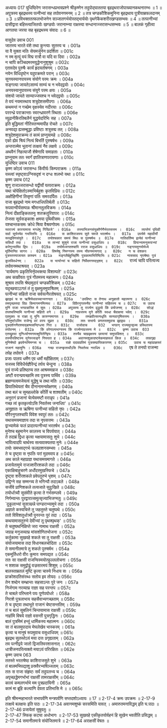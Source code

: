 अध्यायः 017
युधिष्ठिरेण जरासन्धप्रभावप्रश्ने श्रीकृष्णेन तदुपोद्घाततया बृहद्रथराजोपाख्यानकथनारम्भः ॥ 1 ॥ अपुत्रस्य बृहद्रथस्य पत्नीभ्यां सह तपोवनगमनम् ॥ 2 ॥ तत्र चण्डकौशिकमुनिना बृहद्रथाय पुत्रीयाम्रफलदानम् ॥ 3 ॥ प्रविभक्ततत्फलभोजनेन सञ्जातगर्भयोस्तद्भार्ययोः पृथगेकैकशरीरखण्डसम्भवः ॥ 4 ॥ तत्पत्नीभ्यां दासीद्वारा बहिस्त्याजितयोः खण्डयोः जरानाम्न्या राक्षस्या सन्धानाज्जरासन्धसम्भवः ॥ 5 ॥ बालकं गृहीत्वा आगतया जरया सह बृहद्रथस्य संवादः ॥ 6 ॥
	
वासुदेव उवाच 	001  
जातस्य भारते वंशे तथा कुन्त्याः सुतस्य च ।	001a  
या वै युक्ता मतिः सेयमर्जुनेन प्रदर्शिता ॥	001c  
न स्म मृत्युं वयं विद्म रात्रौ वा यदि वा दिवा ।	002a  
न चापि कञ्चिदमरमयुद्धेनानुशुश्रुम ॥	002c  
एतावदेव पुरुषैः कार्यं हृदयतोषणम् ।	003a  
नयेन विधिदृष्टेन यदुपक्रमते परान् ॥	003c  
सुनयस्यानपायस्य संयोगे परमः क्रमः ।	004a  
सङ्गत्या जायतेऽसाम्यं साम्यं च न भवेद्द्वयोः ॥	004c  
अनयस्यानुपायस्य संयुगे परमः क्षयः ।	005a  
संशयो जायते साम्याज्जयश्च न भवेद्द्वयोः ॥	005c  
ते वयं नयमास्थाय शत्रुदेशसमीपगाः ।	006a  
कथमन्तं न गच्छेम वृक्षस्येव नदीरयाः ॥	006c  
पररन्ध्रे पराक्रान्ताः स्वरन्ध्रावरणे स्थिताः ॥	006e  
व्यूढानीकैरतिबलैर्न युद्ध्येदरिभिः सह ।	007a  
इति बुद्धिमतां नीतिस्तन्ममापीह रोचते ॥	007c  
अनवद्या ह्यसम्बुद्धाः प्रविष्टाः शत्रुसद्म तत् ।	008a  
शत्रुदेशमुपाक्रम्य तं कामं प्राप्नुयामहे ॥	008c  
एको ह्येव श्रियं नित्यं बिभर्ति पुरुषर्षभः ।	009a  
अन्तरात्मेव भूतानां तत्क्षयं नैव लक्षये ॥	009c  
अथवैनं निहत्याजौ शेषेणापि समाहताः ।	010a  
प्राप्नुयाम ततः स्वर्गं ज्ञातित्राणपरायणाः ॥	010c  
युधिष्ठिर उवाच 	011  
कृष्ण कोऽयं जरासन्धः किंवीर्यः किम्पराक्रमः ।	011a  
यस्त्वां स्पृष्ट्वाऽग्निसदृशं न दग्धः शलभो यथा ॥	011c  
कृष्ण उवाच 	012  
शृणु राजञ्जरासन्धो यद्वीर्यो यत्पराक्रमः ।	012a  
यथा चोपेक्षितोऽस्माभिर्बहुशः कृतविप्रियः ॥	012c  
अक्षौहिणीनां तिसृणां पतिः समरदर्पितः ।	013a  
राजा बृहद्रथो नाम मगधाधिपतिर्बली ॥	013c  
रूपवान्वीर्यसम्पन्नः श्रीमानतुलविक्रमः ।	014a  
नित्यं दीक्षाङ्किततनुः शतक्रतुरिवापरः ॥	014c  
तेजसा सूर्यसङ्काशः क्षमया पृथिवीसमः ।	015a  
यश्चान्तकसमः क्रोधे श्रिया वैश्रवणोपमः ॥	015c  
`स्वराज्यं कारयामास मगधेषु गिरिव्रजे' ।	016a  
तस्याभिजनसंयुक्तैर्गणैर्भरतसत्तम ।	016c  
व्याप्तेयं पृथिवी सर्वा सूर्यस्येव गभस्तिभिः ॥	016e  
स काशिराजस्य सुते यमजे भरतर्षभः ।	017a  
उपयेमे महावीर्यो रूपद्रविणसंयुते ।	017c  
तयोश्चकार समयं मिथः स पुरुषर्षभः ॥	017e  
नातिवर्तिष्य इत्येवं पत्नीभ्यां सन्निधौ तदा ।	018a  
स ताभ्यां शुशुभे राजा पत्नीभ्यां वसुधाधिपः ॥	018c  
प्रियाभ्यामनुरूपाभ्यां करेणुभ्यामिव द्विपः ।	019a  
तयोर्मध्यगतश्चापि रराज वसुधाधिपः ॥	019c  
गङ्गायमुनयोर्मध्ये मूर्तिमानिव सागरः ।	020a  
विषयेषु निमग्नस्य तस्य यौवनमत्यगात् ॥	020c  
न च वंशकरः पुत्रस्तस्याजायत कश्चन ।	021a  
मङ्गलैर्बहुभिर्होमैः पुत्रकामाभिरिष्टिभिः ॥	021c  
नाससाद नृपश्रेष्ठः पुत्रं कुलविवर्धनम् ।	022a  
स भार्याभ्यां च सहितो निर्वेदमगमद्भृशम् ॥	022c  
`राज्यं चापि परित्यज्य तपोवनमथाश्रयत् ।	023a  
'वार्यमाणः प्रकृतिभिर्नृपभक्त्या विशाम्पते' ॥	023c  
अथ काक्षीवतः पुत्रं गौतमस्य महात्मनः। 	024a  
शुश्राव तपसि श्रेष्ठमुदारं चण्डकौशिकम् ॥	024c  
यदृच्छयाऽऽगतं तं तु वृक्षमूलमुपाश्रितम् ।	025a  
पत्नीभ्यां सहितो राजा सर्वयत्नैरतोषयत् ॥	025c  
`बृहद्रथं च स ऋषिर्यथावच्चाभ्यनन्दत ।	026a  
'उपविष्टः स तेनाथ अनुज्ञातो महात्मना ॥	026c  
तमपृच्छत्तदा विप्रः किमागमनमित्यथ ।	027a  
विप्रैरनुगतस्यैव पत्नीभ्यां सहितस्य च ॥	027c  
स उवाच मुनिं राजा भगवन्नास्ति मे सुतः ।	028a  
अपुत्रस्य तु राज्येन वृद्धत्वे किं प्रयोजनम् ॥	028c  
सोऽहं तपश्चरिष्यामि पत्नीभ्यां सहितो वने ।	029a  
नाप्रजस्य मुने कीर्तिः स्वधा चैवाक्षया भवेत् ।	029c  
एवमुक्तः स राज्ञा तु मुनिः कारुण्यमागतः ॥	029e  
तमब्रवीत्सत्यधृतिः सत्यवागृषिसत्तमः ।	030a  
परितुष्टोऽस्मि राजेन्द्र वरं वरय सुव्रत ॥	030c  
ततः सभार्यः प्रणतस्तमुवाच बृहद्रथः ।	031a  
पुत्रदर्शननैराश्याद्बाष्पसन्दिग्धया गिरा ॥	031c  
राजोवाच 	032  
भगवन् राज्यमुत्सृज्य प्रस्थितस्य तपोवनम् ।	032a  
किं वरेणाल्पभाग्यस्य किं राज्येनाप्रजस्य मे ॥	032c  
कृष्ण उवाच 	033  
एतच्छ्रुत्वा मुनिर्ध्यानमगमत्क्षुभितेन्द्रियः ।	033a  
तस्यैव चाम्रवृक्षस्य छायायां समुपाविशत् ॥	033c  
तस्योपविष्टस्य मुनेरुत्सङ्गे निपपात ह ।	034a  
अवानमशुकादष्टमेकमाम्रफलं किल ॥	034c  
तत्प्रगृह्य मुनिश्रेष्ठो हृदयेनाभिमन्त्र्य च ।	035a  
राज्ञे ददावप्रतिमं पुत्रसम्प्राप्तिकारणम् ॥	035c  
उवाच च महाप्राज्ञस्तं राजानं महामुनिः ।	036a  
गच्छ राजन्कृतार्थोऽसि निवर्तस्व नराधिप ॥	036c  
`एष ते तनयो राजन्मा तपेह तपोवने ।	037a  
प्रजाः पालय धर्मेण एव धर्मो महीक्षिताम् ॥	037c  
यजस्व विविधैर्यज्ञैरिन्द्रं तर्पय चेन्दुना ।	038a  
पुत्रं राज्ये प्रतिष्ठाप्य तत आश्रममाव्रज ॥	038c  
अष्टौ वरान्प्रयच्छामि तव पुत्रस्य पार्थिव ।	039a  
ब्रह्मण्यत्वमजेयत्वं युद्धेषु च तथा मतिः ॥	039c  
प्रियातिथेयतां चैव दीनानामन्ववेक्षणम् ।	040a  
तथा बलं च सुमहल्लोके कीर्तिं च शाश्वतीम् ॥	040c  
अनुरागं प्रजानां चेत्येवमष्टौ वरान्नृप ।	041a  
गच्छ त्वं कृतकृत्योऽसि निवर्तस्व जनाधिप' ॥	041c  
अनुज्ञातः स ऋषिणा पत्नीभ्यां सहितो नृपः ।	042a  
पौरैरनुगतश्चापि विवेश स्वपुरं ततः ॥	042c  
यथासमयमाज्ञाय तदा स नृपसत्तमः ।	043a  
द्वाभ्यामेकं फलं प्रादात्पत्नीभ्यां भरतर्षभ ॥	043c  
मुनेश्च बहुमानेन कालस्य च विपर्ययात् ।	044a  
ते तदाम्रं द्विधा कृत्वा भक्षयामासतुः शुभे ।	044c  
भावित्वादपि चार्थस्य सत्यवाक्यतया मुनेः ॥	044e  
तयोः समभवद्गर्भः फलप्राशनसम्भवः ।	045a  
ते च दृष्ट्वा स नृपतिः परां मुदमवाप ह ॥	045c  
अथ काले महाप्राज्ञ यथासमयमागते ।	046a  
प्रजायेतामुभे राजञ्शरीरशकले तदा ॥	046c  
एकाक्षिबाहुचरणे अर्धोदरमुखस्फिचे ।	047a  
दृष्ट्वा शरीरशकले प्रवेपतुरुभे भृशम् ॥	047c  
उद्विग्ने सह सम्मन्त्र्य ते भगिन्यौ तदाऽबले ।	048a  
सजीवे प्राणिशकले तत्यजाते सुदुःखिते ॥	048c  
तयोर्धात्र्यौ सुसंवीते कृत्वा ते गर्भसम्प्लवे ।	049a  
निर्गम्यान्तः पुरद्वारात्समुत्सृज्याभिजग्मतुः ॥	049c  
`दुकूलाभ्यां सुसञ्छन्ने पाण्डराभ्यामुभे तदा ।	050a  
अज्ञाते कस्यचित्ते तु जहतुस्ते चतुष्पथे ॥	050c  
ततो विविशतुर्धात्र्यौ पुनरन्तः पुरं तदा ।	051a  
कथयामासतुरुभे देवीभ्यां तु पृथक्पृथक्' ॥	051c  
ते चतुष्पथनिक्षिप्ते जरा नामाथ राक्षसी ।	052a  
जग्राह मनुजव्याघ्र मांसशोणितभोजना ॥	052c  
कर्तुकामा सुखवहे शकले सा तु राक्षसी ।	053a  
संयोजयामास तदा विधानबलचोदिता ॥	053c  
ते समानीतमात्रे तु शकले पुरुषर्षभ ।	054a  
एकमूर्तिधरो वीरः कुमारः समपद्यत ॥	054c  
ततः सा राक्षसी राजन्विस्मयोत्फुल्ललोचना ।	055a  
न शशाक समुद्वोढुं वज्रसारमयं शिशुम् ॥	055c  
बालस्ताम्रतलं मुष्टिं कृत्वा चास्ये निधाय सः ।	056a  
प्राक्रोशदतिसंरब्धः सतोय इव तोयदः ॥	056c  
तेन शब्देन सम्भ्रान्तः सहसाऽन्तः पुरे जनः ।	057a  
निर्जगाम नरव्याघ्र राज्ञा सह परन्तप ॥	057c  
ते चाबले परिम्लाने पयः पूर्णपयोधरे ।	058a  
निराशे पुत्रलाभाय सहसैवाभ्यगच्छताम् ॥	058c  
ते च दृष्ट्वा तथाभूते राजानं चेष्टसन्ततिम् ।	059a  
तं च बालं सुबलिनं चिन्तयामास राक्षसी ॥	059c  
नार्हामि विषये राज्ञो वसन्ती पुत्रगृद्धिनः ।	060a  
बालं पुत्रमिमं हन्तुं धार्मिकस्य महात्मनः ॥	060c  
सा तं बालमुपादाय मेघलेखेव भास्करम् ।	061a  
कृत्वा च मानुषं रूपमुवाच वसुधाधिपम् ॥	061c  
बृहद्रथ सुतस्तेऽयं मया दत्तः प्रगृह्यताम् ।	062a  
तव पत्नीद्वये जातो द्विजातिवरशासनात् ।	062c  
धात्रीजनपरित्यक्तो मयाऽयं परिरक्षितः ॥	062e  
कृष्ण उवाच 	063  
ततस्ते भरतश्रेष्ठ काशिराजसुते शुभे ।	063a  
तं बालमभिपद्याशु प्रस्रवैरभ्यषिञ्जताम् ॥	063c  
ततः स राजा संहृष्टः सर्वं तदुपलभ्य च ।	064a  
अपृच्छद्धेमगर्भाभां राक्षसीं तामराक्षसीम् ॥	064c  
कात्वं कमलगर्भाभे मम पुत्रप्रदायिनी ।	065a  
कामं मा ब्रूहि कल्याणि देवता प्रतिभासि मे ॥ ॥	065c  

इति श्रीमन्महाभारते सभापर्वणि मन्त्रपर्वणि सप्तदशोऽध्यायः ॥ 17 ॥
2-17-4 क्रमः उपक्रमः ॥ 
2-17-9 तत्क्षये बलक्षयः इति पाठः ॥ 
2-17-34 अवानमशुष्कं सरसमिति यावत् । अमारुतमनाविद्धम् इति घ.पाठः ॥
 2-17-46 प्रजायेतां सुषुवतुः ॥  
2-17-47 स्फिक् कट्या अधोभागः ॥ 
2-17-53 सुखवहे एकीकृतयोर्वहनं हि सुखेन भवतीति प्रसिद्धम् ॥ 
2-17-54 समानीतमात्रे संयोजितमात्रे ॥
 2-17-64 अराक्षसीं वेषतः ॥
